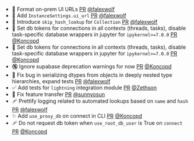 - 🚸 Format on-prem UI URLs [PR](https://github.com/laminlabs/lamindb/pull/3173) [@falexwolf](https://github.com/falexwolf)
- 🔧 Add `InstanceSettings.ui_url` [PR](https://github.com/laminlabs/lamindb-setup/pull/1170) [@falexwolf](https://github.com/falexwolf)
- 🔧 Introduce `skip_hash_lookup` for `Collection` [PR](https://github.com/laminlabs/lamindb/pull/3170) [@falexwolf](https://github.com/falexwolf)
- 🐛 Set db tokens for connections in all contexts (threads, tasks), disable task-specific database wrappers in jupyter for `ipykernel>=7.0.0` [PR](https://github.com/laminlabs/lamindb/pull/3165) [@Koncopd](https://github.com/Koncopd)
- 🐛 Set db tokens for connections in all contexts (threads, tasks), disable task-specific database wrappers in jupyter for `ipykernel>=7.0.0` [PR](https://github.com/laminlabs/lamindb-setup/pull/1166) [@Koncopd](https://github.com/Koncopd)
- 🔇 Ignore supabase deprecation warnings for now [PR](https://github.com/laminlabs/lamindb-setup/pull/1168) [@Koncopd](https://github.com/Koncopd)
- 🐛 Fix bug in serializing dtypes from objects in deeply nested type hierarchies, expand tests [PR](https://github.com/laminlabs/lamindb/pull/3169) [@falexwolf](https://github.com/falexwolf)
- ✅ Add tests for `lightning` integration module [PR](https://github.com/laminlabs/lamindb/pull/3159) [@Zethson](https://github.com/Zethson)
- 🐛 Fix feature transfer [PR](https://github.com/laminlabs/lamindb/pull/3168) [@sunnyosun](https://github.com/sunnyosun)
- 🩹 Prettify logging related to automated lookups based on `name` and `hash` [PR](https://github.com/laminlabs/lamindb/pull/3167) [@falexwolf](https://github.com/falexwolf)
- ✨ Add `use_proxy_db` on connect in CLI [PR](https://github.com/laminlabs/lamin-cli/pull/162) [@Koncopd](https://github.com/Koncopd)
- 🩹 Do not request db token when `use_root_db_user` is True on `connect` [PR](https://github.com/laminlabs/lamindb-setup/pull/1165) [@Koncopd](https://github.com/Koncopd)
